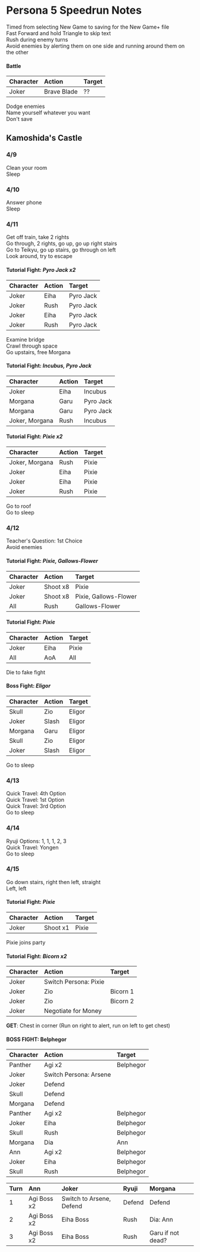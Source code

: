 # Persona 5 Speedrun Notes

Timed from selecting New Game to saving for the New Game+ file  
Fast Forward and hold Triangle to skip text  
Rush during enemy turns  
Avoid enemies by alerting them on one side and running around them on the other  

#### Battle

| Character | Action | Target |
| :--       | :--    | :--    |
| Joker     | Brave Blade | ?? |

Dodge enemies  
Name yourself whatever you want  
Don't save  

## Kamoshida's Castle

### 4/9
Clean your room  
Sleep  
  
### 4/10
Answer phone  
Sleep  

### 4/11
Get off train, take 2 rights  
Go through, 2 rights, go up, go up right stairs  
Go to Teikyu, go up stairs, go through on left  
Look around, try to escape  
  
#### Tutorial Fight: *Pyro Jack x2*
| Character | Action | Target    |
| :--       | :--    | :--       |
| Joker     | Eiha   | Pyro Jack |
| Joker     | Rush   | Pyro Jack |
| Joker     | Eiha   | Pyro Jack |
| Joker     | Rush   | Pyro Jack |  
  
Examine bridge  
Crawl through space  
Go upstairs, free Morgana  

#### Tutorial Fight: *Incubus, Pyro Jack*
| Character      | Action | Target    |
| :--            | :--    | :--       |
| Joker          | Eiha   | Incubus   |
| Morgana        | Garu   | Pyro Jack |
| Morgana        | Garu   | Pyro Jack |
| Joker, Morgana | Rush   | Incubus   |
  
#### Tutorial Fight: *Pixie x2*
| Character      | Action | Target |
| :--            | :--    | :--    |
| Joker, Morgana | Rush   | Pixie  |
| Joker          | Eiha   | Pixie  |
| Joker          | Eiha   | Pixie  |
| Joker          | Rush   | Pixie  |
  
Go to roof  
Go to sleep  
  
### 4/12

Teacher's Question: 1st Choice  
Avoid enemies  

#### Tutorial Fight: *Pixie, Gallows-Flower*
| Character | Action | Target                  |
| :--       | :--      | :--                   |
| Joker     | Shoot x8 | Pixie                 |
| Joker     | Shoot x8 | Pixie, Gallows-Flower |
| All       | Rush     | Gallows-Flower        |

#### Tutorial Fight: *Pixie*
| Character | Action | Target                  |
| :--       | :--      | :--                   |
| Joker     | Eiha     | Pixie                 |
| All       | AoA      | All                   |
  
Die to fake fight  
  
#### Boss Fight: *Eligor*
| Character | Action | Target   |
| :--       | :--      | :--    |
| Skull     | Zio      | Eligor |
| Joker     | Slash    | Eligor |
| Morgana   | Garu     | Eligor |
| Skull     | Zio      | Eligor |
| Joker     | Slash    | Eligor |
  
Go to sleep  
  
### 4/13
Quick Travel: 4th Option  
Quick Travel: 1st Option  
Quick Travel: 3rd Option  
Go to sleep  

### 4/14
Ryuji Options: 1, 1, 1, 2, 3  
Quick Travel: Yongen  
Go to sleep  

### 4/15
Go down stairs, right then left, straight  
Left, left  
  
#### Tutorial Fight: *Pixie*
| Character | Action  | Target  |
| :--       | :--      | :--    |
| Joker     | Shoot x1 | Pixie  |  

Pixie joins party

#### Tutorial Fight: *Bicorn x2*

| Character | Action  | Target  |
| :--       | :--      | :--    |
| Joker     | Switch Persona: Pixie | |
| Joker     | Zio | Bicorn 1 |
| Joker     | Zio | Bicorn 2 |
| Joker     | Negotiate for Money | |
  
**GET**: Chest in corner (Run on right to alert, run on left to get chest)  

#### BOSS FIGHT: Belphegor
| Character | Action  | Target  |
| :--       | :--      | :--    |
| Panther | Agi x2 | Belphegor |
| Joker| Switch Persona: Arsene | |
| Joker | Defend | |
| Skull | Defend | |
| Morgana | Defend | |
| Panther | Agi x2 | Belphegor |
| Joker | Eiha | Belphegor |
| Skull | Rush | Belphegor |
| Morgana | Dia | Ann |
| Ann | Agi x2 | Belphegor |
| Joker | Eiha | Belphegor |
| Skull | Rush | Belphegor |
  
| Turn | Ann | Joker | Ryuji | Morgana |
| :-- | :-- | :-- | :-- | :-- |
| 1 | Agi Boss x2 | Switch to Arsene, Defend | Defend | Defend |
| 2 | Agi Boss x2 | Eiha Boss | Rush | Dia: Ann |
| 3 | Agi Boss x2 | Eiha Boss | Rush | Garu if not dead? |
